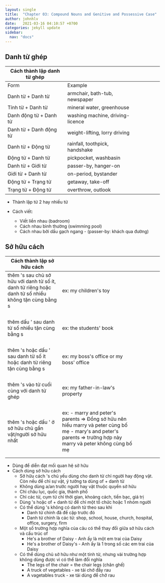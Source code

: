 ```yaml
---
layout: single
title:  "Chapter 03: Compound Nouns and Genitive and Possessive Case"
author: johnhlv
date:   2021-03-16 04:10:57 +0700
categories: jekyll update
sidebar:
  nav: "docs"
---
```


## Danh từ ghép

| Cách thành lập danh từ ghép  |                                   |   |   |   |   |   |
|------------------------------|-----------------------------------|---|---|---|:-:|---|
| Form                         | Example                           |   |   |   |   |   |
| Danh từ + Danh từ            | armchair, bath-tub, newspaper     |   |   |   |   |   |
| Tính từ + Danh từ            | mineral water, greenhouse         |   |   |   |   |   |
| Danh động từ + Danh từ       | washing machine, driving-licence  |   |   |   |   |   |
| Danh từ + Danh động từ       | weight-lifting, lorry driving     |   |   |   |   |   |
| Danh từ + Động từ            | rainfall, toothpick, handshake    |   |   |   |   |   |
| Động từ + Danh từ            | pickpocket, washbasin             |   |   |   |   |   |
| Danh từ + Giới từ            | passer-by, hanger-on              |   |   |   |   |   |
| Giới từ + Danh từ            | on-period, bystander              |   |   |   |   |   |
| Động từ + Trạng từ           | getaway, take-off                 |   |   |   |   |   |
| Trạng từ + Động từ           | overthrow, outlook                |

* Thành lập từ 2 hay nhiều từ

* Cách viết:
  * Viết liền nhau (badroom)
  * Cách nhau bình thường (swimming pool)
  * Cách nhau bởi dấu gạch ngang - (passer-by: khách qua đường)

## Sở hữu cách

| Cách thành lập sở hữu cách                                                                           |                                                                                                                                                                           |   |   |   |   |   |
|------------------------------------------------------------------------------------------------------|---------------------------------------------------------------------------------------------------------------------------------------------------------------------------|---|---|---|:-:|---|
| thêm 's sau chủ sở hữu với danh từ số ít, danh từ riêng hoặc danh từ số nhiều không tận cùng bằng s  | ex: my children's toy                                                                                                                                                     |   |   |   |   |   |
|                                                                                                      |                                                                                                                                                                           |   |   |   |   |   |
| thêm dấu ' sau danh từ số nhiều tận cùng bằng s                                                      | ex: the students' book                                                                                                                                                    |   |   |   |   |   |
|                                                                                                      |                                                                                                                                                                           |   |   |   |   |   |
| thêm 's hoặc dấu ' sau danh từ số ít hoặc danh từ riêng tận cùng bằng s                              | ex: my boss's office or my boss' office                                                                                                                                   |   |   |   |   |   |
|                                                                                                      |                                                                                                                                                                           |   |   |   |   |   |
| thêm 's vào từ cuối cùng với danh từ ghép                                                            | ex: my father-in-law's property                                                                                                                                           |   |   |   |   |   |
|                                                                                                      |                                                                                                                                                                           |   |   |   |   |   |
| thêm 's hoặc dấu ' ở sở hữu chủ gần vật/người sở hữu nhất                                            | ex: - marry and peter's parents  => Đồng sở hữu nên hiểu marry và peter cùng bố mẹ        - mary's and peter's parents => trường hợp này marry và peter không cùng bố mẹ  |   |   |   |   |   |
|                                                                                                      |                                                                                                                                                                           |   |   |   |   |   |
|                                                                                                      |

* Dùng để diễn đạt mối quan hệ sở hữu
* Cách dùng sở hữu cách
  * Sở hữu cách 's chủ yếu dùng cho danh từ chỉ người hay động vật. Còn nếu để chỉ sự vật, ý tưởng ta dùng of + danh từ
  * Không dùng a/an trước người hay vật thuộc quyền sở hữu
  * Chỉ châu lục, quốc gia, thành phố
  * Chỉ các từ, cụm từ chỉ thời gian, khoảng cách, tiền bạc, giá trị
  * Dùng 's hoặc of + danh từ để chỉ một tổ chức hoặc 1 nhóm người
  * Có thể dùng 's không có danh từ theo sau khi
    * Danh từ chính đã đề cập trước đó
    * Danh từ chính là các từ: shop, school, house, church, hospital, office, surgery, firm
  * Một số trường hợp nghĩa của câu có thể thay đổi giữa sở hữu cách và cấu trúc of
    * He's a brother of Daisy    - Anh ấy là một em trai của Daisy
    * He's a brother of Daisy's - Anh ấy là 1 trong số các em trai của Daisy
  * Có thể dùng chủ sở hữu như một tính từ, nhưng vài trường hợp không dùng được vì có thể làm đổi nghĩa
    * The legs of the chair = the chair legs (chân ghế)
    * A truck of vegetables - xe tải chở đầy rau
    * A vagetables truck - xe tải dùng để chở rau
